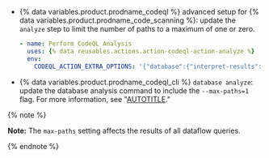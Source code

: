 - {% data variables.product.prodname_codeql %} advanced setup for {% data variables.product.prodname_code_scanning %}: update the `analyze` step to limit the number of paths to a maximum of one or zero.

  ```yaml
  - name: Perform CodeQL Analysis
    uses: {% data reusables.actions.action-codeql-action-analyze %}
    env: 
      CODEQL_ACTION_EXTRA_OPTIONS: '{"database":{"interpret-results":["--max-paths", 1]}}'
  ```

- {% data variables.product.prodname_codeql_cli %} `database analyze`: update the database analysis command to include the `--max-paths=1` flag. For more information, see "[AUTOTITLE](/code-security/codeql-cli/codeql-cli-manual/database-analyze#--max-pathsmaxpaths)."

{% note %}

**Note:** The `max-paths` setting affects the results of all dataflow queries.

{% endnote %}
